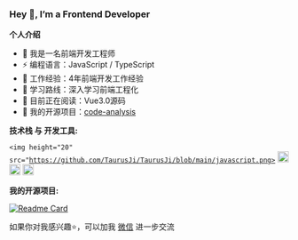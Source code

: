 ### Hey 👋, I’m a Frontend Developer

**个人介绍**

* 👨 我是一名前端开发工程师
* ⚡ 编程语言：JavaScript / TypeScript
* 🍻 工作经验：4年前端开发工作经验
* 🏃 学习路线：深入学习前端工程化
* 📖 目前正在阅读：Vue3.0源码
* 📝 我的开源项目：[code-analysis](https://github.com/TaurusJi/code-anaylsis)

**技术栈 与 开发工具:**

<code><img height="20" src="https://github.com/TaurusJi/TaurusJi/blob/main/javascript.png></code>
<code><img height="20" src="https://github.com/TaurusJi/TaurusJi/blob/main/typescript.png"></code>
<code><img height="20" src="https://github.com/TaurusJi/TaurusJi/blob/main/vue.png"></code>
<code><img height="20" src="https://github.com/TaurusJi/TaurusJi/blob/main/react.png"></code>


**我的开源项目:**

[![Readme Card](https://github-readme-stats.vercel.app/api/pin/?username=TaurusJi&repo=code-anaylsis)](https://github.com/TaurusJi/code-anaylsis)

如果你对我感兴趣⭐️，可以加我 [微信](https://github.com/TaurusJi/TaurusJi/blob/main/qrcode.jpg) 进一步交流
